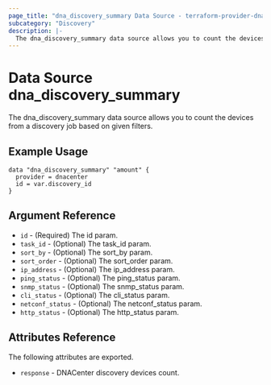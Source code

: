 ```yaml
---
page_title: "dna_discovery_summary Data Source - terraform-provider-dnacenter"
subcategory: "Discovery"
description: |-
  The dna_discovery_summary data source allows you to count the devices from a discovery job based on given filters.
---
```


# Data Source dna_discovery_summary

The dna_discovery_summary data source allows you to count the devices from a discovery job based on given filters.

## Example Usage

```hcl
data "dna_discovery_summary" "amount" {
  provider = dnacenter
  id = var.discovery_id
}
```

## Argument Reference

- `id` - (Required) The id param.
- `task_id` - (Optional) The task_id param.
- `sort_by` - (Optional) The sort_by param.
- `sort_order` - (Optional) The sort_order param.
- `ip_address` - (Optional) The ip_address param.
- `ping_status` - (Optional) The ping_status param.
- `snmp_status` - (Optional) The snmp_status param.
- `cli_status` - (Optional) The cli_status param.
- `netconf_status` - (Optional) The netconf_status param.
- `http_status` - (Optional) The http_status param.

## Attributes Reference

The following attributes are exported.

- `response` - DNACenter discovery devices count.
